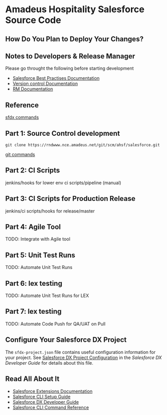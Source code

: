 # Amadeus Hospitality Salesforce Source Code

## How Do You Plan to Deploy Your Changes?
## Notes to Developers & Release Manager

Please go throught the following before starting development

- [Salesforce Best Practises Documentation](https://amadeus-hospitality.quip.com/UCYgAljJIGxb/Amadeus-Hospitality-Apex-Development-Standards-in-Salesforce)
- [Version control Documentation](https://amadeus-hospitality.quip.com/8IsCA9YtbDwR/Version-control-management)
- [RM Documentation]()

## Reference
[sfdx commands](refCommandsfdx.md)


## Part 1: Source Control development

    git clone https://rndwww.nce.amadeus.net/git/scm/ahsf/salesforce.git

[git commands](refCommandGit.md)

## Part 2: CI Scripts
jenkins/hooks for lower env
ci scripts/pipeline (manual)

## Part 3: CI Scripts for Production Release
jenkins/ci scripts/hooks for release/master

## Part 4: Agile Tool
TODO:
Integrate with Agile tool

## Part 5: Unit Test Runs
TODO:
Automate Unit Test Runs

## Part 6: lex testing
TODO:
Automate Unit Test Runs for LEX

## Part 7: lex testing
TODO:
Automate Code Push for QA/UAT on Pull


## Configure Your Salesforce DX Project

The `sfdx-project.json` file contains useful configuration information for your project. See [Salesforce DX Project Configuration](https://developer.salesforce.com/docs/atlas.en-us.sfdx_dev.meta/sfdx_dev/sfdx_dev_ws_config.htm) in the _Salesforce DX Developer Guide_ for details about this file.

## Read All About It

- [Salesforce Extensions Documentation](https://developer.salesforce.com/tools/vscode/)
- [Salesforce CLI Setup Guide](https://developer.salesforce.com/docs/atlas.en-us.sfdx_setup.meta/sfdx_setup/sfdx_setup_intro.htm)
- [Salesforce DX Developer Guide](https://developer.salesforce.com/docs/atlas.en-us.sfdx_dev.meta/sfdx_dev/sfdx_dev_intro.htm)
- [Salesforce CLI Command Reference](https://developer.salesforce.com/docs/atlas.en-us.sfdx_cli_reference.meta/sfdx_cli_reference/cli_reference.htm)
